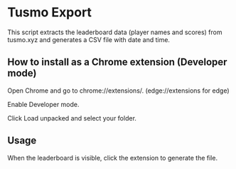 # Tusmo Export
This script extracts the leaderboard data (player names and scores) from tusmo.xyz and generates a CSV file with date and time.

## How to install as a Chrome extension (Developer mode)

Open Chrome and go to chrome://extensions/.
(edge://extensions for edge)

Enable Developer mode.

Click Load unpacked and select your folder.

## Usage

When the leaderboard is visible, click the extension to generate the file.